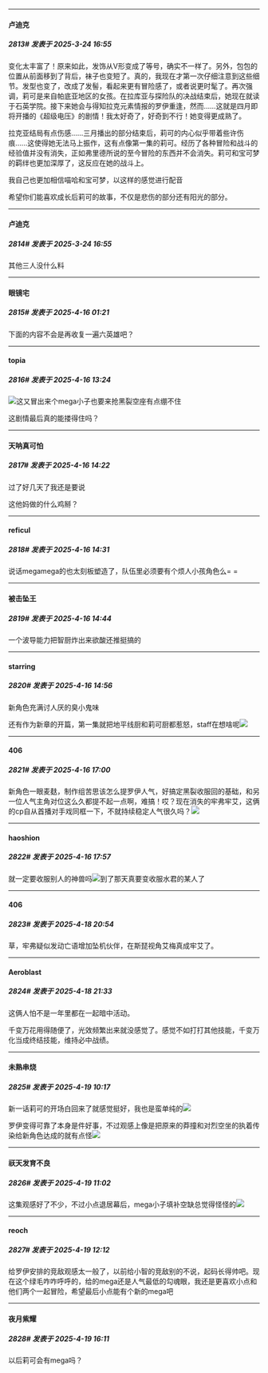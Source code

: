﻿
*****

####  卢迪克  
##### 2813#       发表于 2025-3-24 16:55

变化太丰富了！原来如此，发饰从V形变成了等号，确实不一样了。另外，包包的位置从前面移到了背后，袜子也变短了。真的，我现在才第一次仔细注意到这些细节。发型也变了，改成了发髻，看起来更有冒险感了，或者说更时髦了。再次强调，莉可是来自帕底亚地区的女孩。在拉库亚与探险队的决战结束后，她现在就读于石英学院。接下来她会与得知拉克元素情报的罗伊重逢，然而……这就是四月即将开播的《超级电压》的剧情！我太好奇了，好奇到不行！她变得更成熟了。

拉克亚结局有点伤感……三月播出的部分结束后，莉可的内心似乎带着些许伤痕……这使得她无法马上振作，这有点像第一集的莉可。经历了各种冒险和战斗的经验值并没有消失，正如弗里德所说的至今冒险的东西并不会消失。莉可和宝可梦的羁绊也更加深厚了，这反应在她的战斗上。

我自己也更加相信喵哈和宝可梦，以这样的感觉进行配音

希望你们能喜欢成长后莉可的故事，不仅是悲伤的部分还有阳光的部分。

*****

####  卢迪克  
##### 2814#       发表于 2025-3-24 16:55

其他三人没什么料

*****

####  眼镜宅  
##### 2815#       发表于 2025-4-16 01:21

下面的内容不会是再收复一遍六英雄吧？


*****

####  topia  
##### 2816#       发表于 2025-4-16 13:24

<img src="https://static.stage1st.com/image/smiley/face2017/001.png" referrerpolicy="no-referrer">这又冒出来个mega小子也要来抢黑裂空座有点绷不住

这剧情最后真的能搂得住吗？


*****

####  天呐真可怕  
##### 2817#       发表于 2025-4-16 14:22

过了好几天了我还是要说

这他妈做的什么鸡掰？


*****

####  reficul  
##### 2818#       发表于 2025-4-16 14:31

说话megamega的也太刻板塑造了，队伍里必须要有个烦人小孩角色么= =


*****

####  被击坠王  
##### 2819#       发表于 2025-4-16 14:44

一个波导能力把智厨炸出来欲酸还推挺搞的


*****

####  starring  
##### 2820#       发表于 2025-4-16 14:56

新角色充满讨人厌的臭小鬼味

还有作为新章的开篇，第一集就把地平线厨和莉可厨都惹怒，staff在想啥呢<img src="https://static.stage1st.com/image/smiley/face2017/001.png" referrerpolicy="no-referrer">


*****

####  406  
##### 2821#       发表于 2025-4-16 17:00

新角色一眼麦麸，制作组苦思该怎么提罗伊人气，好搞定黑裂收服回的基础，和另一位人气主角对位这么久都提不起一点啊，难搞！哎？现在消失的牢弗牢艾，这俩的cp自从首播对手戏同框一下，不就持续稳定人气很久吗？<img src="https://static.stage1st.com/image/smiley/face2017/084.png" referrerpolicy="no-referrer">


*****

####  haoshion  
##### 2822#       发表于 2025-4-16 17:57

就一定要收服别人的神兽吗<img src="https://static.stage1st.com/image/smiley/face2017/066.png" referrerpolicy="no-referrer">到了那天真要变收服水君的某人了


*****

####  406  
##### 2823#       发表于 2025-4-18 20:54

草，牢弗疑似发动亡语增加坠机伙伴，在斯琵视角艾梅真成牢艾了。


*****

####  Aeroblast  
##### 2824#       发表于 2025-4-18 21:33

这俩人怕不是一年里都在一起暗中活动。

千变万花用得随便了，光效频繁出来就没感觉了。感觉不如打打其他技能，千变万化当成终结技能，维持必中战绩。


*****

####  未熟串烧  
##### 2825#       发表于 2025-4-19 10:17

新一话莉可的开场白回来了就感觉挺好，我也是蛮单纯的<img src="https://static.stage1st.com/image/smiley/face2017/051.png" referrerpolicy="no-referrer">

罗伊变得可靠了本身是件好事，不过观感上像是把原来的莽撞和对烈空坐的执着传染给新角色达成的就有点怪<img src="https://static.stage1st.com/image/smiley/face2017/068.png" referrerpolicy="no-referrer">


*****

####  祆天发育不良  
##### 2826#       发表于 2025-4-19 11:02

这集观感好了不少，不过小点退居幕后，mega小子填补空缺总觉得怪怪的<img src="https://static.stage1st.com/image/smiley/face2017/001.png" referrerpolicy="no-referrer">


*****

####  reoch  
##### 2827#       发表于 2025-4-19 12:12

给罗伊安排的竞敌观感太一般了，以前给小智的竞敌别的不说，起码长得帅吧。现在这个绿毛咋咋呼呼的，给的mega还是人气最低的勾魂眼，我还是更喜欢小点和他们两个一起冒险，希望最后小点能有个新的mega吧


*****

####  夜月紫耀  
##### 2828#       发表于 2025-4-19 16:11

以后莉可会有mega吗？

